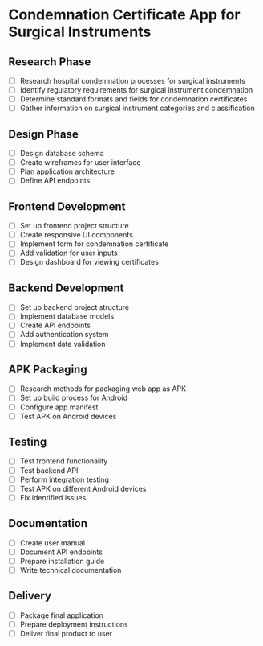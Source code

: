 # Condemnation Certificate App for Surgical Instruments

## Research Phase
- [ ] Research hospital condemnation processes for surgical instruments
- [ ] Identify regulatory requirements for surgical instrument condemnation
- [ ] Determine standard formats and fields for condemnation certificates
- [ ] Gather information on surgical instrument categories and classification

## Design Phase
- [ ] Design database schema
- [ ] Create wireframes for user interface
- [ ] Plan application architecture
- [ ] Define API endpoints

## Frontend Development
- [ ] Set up frontend project structure
- [ ] Create responsive UI components
- [ ] Implement form for condemnation certificate
- [ ] Add validation for user inputs
- [ ] Design dashboard for viewing certificates

## Backend Development
- [ ] Set up backend project structure
- [ ] Implement database models
- [ ] Create API endpoints
- [ ] Add authentication system
- [ ] Implement data validation

## APK Packaging
- [ ] Research methods for packaging web app as APK
- [ ] Set up build process for Android
- [ ] Configure app manifest
- [ ] Test APK on Android devices

## Testing
- [ ] Test frontend functionality
- [ ] Test backend API
- [ ] Perform integration testing
- [ ] Test APK on different Android devices
- [ ] Fix identified issues

## Documentation
- [ ] Create user manual
- [ ] Document API endpoints
- [ ] Prepare installation guide
- [ ] Write technical documentation

## Delivery
- [ ] Package final application
- [ ] Prepare deployment instructions
- [ ] Deliver final product to user
